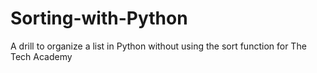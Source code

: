 # Sorting-with-Python
A drill to organize a list in Python without using the sort function for The Tech Academy
